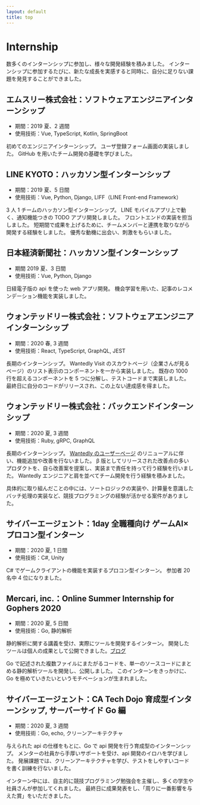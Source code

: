 ```yaml
---
layout: default
title: top
---
```


# Internship
数多くのインターンシップに参加し、様々な開発経験を積みました。
インターンシップに参加するたびに、新たな成長を実感すると同時に、自分に足りない課題を発見することができました。

## エムスリー株式会社：ソフトウェアエンジニアインターンシップ
- 期間：2019 夏、2 週間
- 使用技術：Vue, TypeScript, Kotlin, SpringBoot

初めてのエンジニアインターンシップ。
ユーザ登録フォーム画面の実装しました。
GitHub を用いたチーム開発の基礎を学びました。

## LINE KYOTO：ハッカソン型インターンシップ
- 期間：2019 夏、5 日間
- 使用技術：Vue, Python, Django, LIFF（LINE Front-end Framework）

3 人 1 チームのハッカソン型インターンシップ。
LINE モバイルアプリ上で動く、通知機能つきの TODO アプリ開発しました。
フロントエンドの実装を担当しました。
短期間で成果を上げるために、チームメンバーと連携を取りながら開発する経験をしました。
優秀な動機に出会い、刺激をもらいました。

## 日本経済新聞社：ハッカソン型インターンシップ
- 期間 2019 夏、3 日間
- 使用技術：Vue, Python, Django

日経電子版の api を使った web アプリ開発。
機会学習を用いた、記事のレコメンデーション機能を実装しました。

## ウォンテッドリー株式会社：ソフトウェアエンジニアインターンシップ
- 期間：2020 春, 3 週間
- 使用技術：React, TypeScript, GraphQL, JEST

長期のインターンシップ。
Wantedly Visit のスカウトページ（企業さんが見るページ）のリスト表示のコンポーネントを一から実装しました。
既存の 1000 行を超えるコンポーネントを 5 つに分解し、テストコードまで実装しました。
最終日に自分のコードがリリースされ、この上ない達成感を得ました。

## ウォンテッドリー株式会社：バックエンドインターンシップ
- 期間：2020 夏, 3 週間
- 使用技術：Ruby, gRPC, GraphQL

長期のインターンシップ。
[Wantedly のユーザーページ](https://www.wantedly.com/id/monkukui) のリニューアルに伴い、機能追加や改善を行ないました。
β 版としてリリースされた改善点の多いプロダクトを、自ら改善案を提案し、実装まで責任を持って行う経験を行いました。
Wantedly エンジニアと肩を並べてチーム開発を行う経験を積みました。

具体的に取り組んだことの中には、ソートロジックの実装や、計算量を意識したバッチ処理の実装など、競技プログラミングの経験が活かせる案件がありました。

## サイバーエージェント：1day 全職種向け ゲームAI×プロコン型インターン
- 期間：2020 夏, 1 日間
- 使用技術：C#, Unity

C# でゲームクライアントの機能を実装するプロコン型インターン。
参加者 20 名中 4 位になりました。

## Mercari, inc.：Online Summer Internship for Gophers 2020
- 期間：2020 夏, 5 日間
- 使用技術：Go, 静的解析

静的解析に関する講義を受け、実際にツールを開発するインターン。
開発したツールは個人の成果として公開できました。[ブログ](https://monkukui.hatenablog.com/entry/2020/09/07/183114)

Go で記述された複数ファイルにまたがるコードを、単一のソースコードにまとめる静的解析ツールを開発し、公開しました。
このインターンをきっかけに、Go を極めていきたいというモチベーションが生まれました。

## サイバーエージェント：CA Tech Dojo 育成型インターンシップ, サーバーサイド Go 編
- 期間：2020 夏, 3 週間
- 使用技術：Go, echo, クリーンアーキテクチャ

与えられた api の仕様をもとに、Go で api 開発を行う育成型のインターンシップ。
メンターの社員から手厚いサポートを受け、api 開発のイロハを学びました。
発展課題では、クリーンアーキテクチャを学び、テストをしやすいコードを書く訓練を行ないました。

インターン中には、自主的に競技プログラミング勉強会を主催し、多くの学生や社員さんが参加してくれました。
最終日に成果発表をし、「周りに一番影響を与えた賞」をいただきました。
